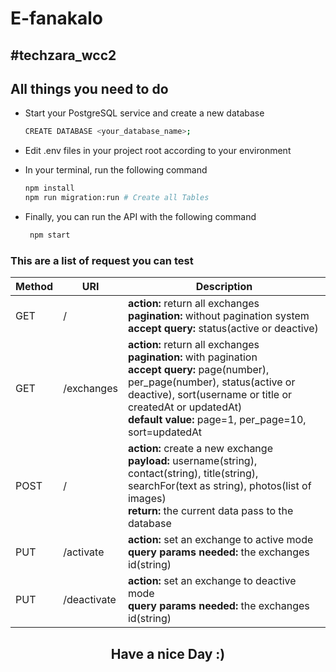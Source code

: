 # E-fanakalo

## #techzara_wcc2

## All things you need to do

* Start your PostgreSQL service and create a new database 
    ```bash
    CREATE DATABASE <your_database_name>;
    ```

* Edit .env files in your project root according to your environment
    
* In your terminal, run the following command
    ```bash
    npm install
    npm run migration:run # Create all Tables
    ```

* Finally, you can run the API with the following command
   ```bash
    npm start
    ```

### This are a list of request you can test

| <center>Method</center> | <center>URI</center> |<center>Description</center> |
|--------|-----|-------------|
| GET    | /   | <b>action:</b> return all exchanges<br><b>pagination:</b> without pagination system<br><b>accept query:</b> status(active or deactive)
| GET    | /exchanges | <b>action:</b> return all exchanges<br><b>pagination:</b> with pagination<br><b>accept query:</b> page(number), per_page(number), status(active or deactive), sort(username or title or createdAt or updatedAt)<br><b>default value:</b> page=1, per_page=10, sort=updatedAt
| POST   | /   | <b>action:</b> create a new exchange<br><b>payload:</b> username(string), contact(string), title(string), searchFor(text as string), photos(list of images)<br><b>return:</b> the current data pass to the database
| PUT    | /activate | <b>action:</b> set an exchange to active mode<br><b>query params needed:</b> the exchanges id(string)
| PUT    | /deactivate | <b>action:</b> set an exchange to deactive mode<br><b>query params needed:</b> the exchanges id(string)

## <center>Have a nice Day :)</center>